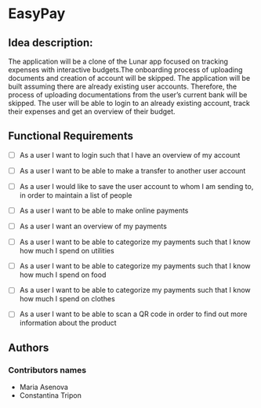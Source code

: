 # EasyPay
 <description>
 
 ## Idea description:

The application will be a clone of the Lunar app focused on tracking expenses with interactive budgets.The onboarding process of uploading documents and creation of account will be skipped. The application will be built assuming there are already existing user accounts. Therefore, the process of uploading documentations from the user’s current bank will be skipped. The user will be able to login to an already existing account, track their expenses and get an overview of their budget.

 
 ## Functional Requirements
 
 - [ ] As a user I want to login such that I have an overview of my account
 - [ ] As a user I want to be able to make a transfer to another user account
 - [ ] As a user I would like to save the user account to whom I am sending to, in order to maintain a list of people
 - [ ] As a user I want to be able to make online payments
 - [ ] As a user I want an overview of my payments
 - [ ] As a user I want to be able to categorize my payments such that I know how much I spend on utilities
 - [ ] As a user I want to be able to categorize my payments such that I know how much I spend on food
 - [ ] As a user I want to be able to categorize my payments such that I know how much I spend on clothes
 - [ ] As a user I want to be able to scan a QR code in order to find out more information about the product


 ## Authors
 ### Contributors names
 
 * Maria Asenova
 * Constantina Tripon
 
 
